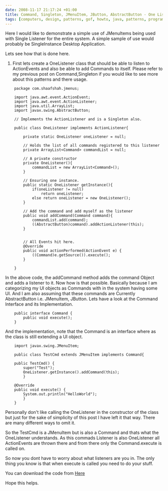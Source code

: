 ```yaml
---
date: 2008-11-17 21:17:24 +01:00
title: Command, Singleton, JMenuItem, JButton, AbstractButton - One Listener for the app
tags: [computers, design, patterns, gof, howto, java, patterns, programming, singleton, software, command, jmenuitem, jbutton, abstractbutton, swing]
---
```



Here I would like to demonstrate a simple use of JMenuItems being used with Single Listener for the entire system.
A simple sample of use would probably be SingleInstance Desktop Application.

Lets see how that is done here.

1. First lets create a OneListener class that should be able to listen to ActionEvents and also be able to add Commands to itself. Please refer to my previous post on Command,Singleton if you would like to see more about this patterns and there usage.

```
	package com.shaafshah.jmenus;

	import java.awt.event.ActionEvent;
	import java.awt.event.ActionListener;
	import java.util.ArrayList;
	import javax.swing.AbstractButton;

	// Implements the ActionListener and is a Singleton also.

	public class OneListener implements ActionListener{

		private static OneListener oneListener = null;

		// Holds the list of all commands registered to this listener
		private ArrayList<Command> commandList = null;

		// A private constructor
		private OneListener(){
			commandList = new ArrayList<Command>();
		}

		// Ensuring one instance.
		public static OneListener getInstance(){
			if(oneListener != null)
				return oneListener;
			else return oneListener = new OneListener();
		}

		// Add the command and add myself as the listener
		public void addCommand(Command command){
			commandList.add(command);
		    ((AbstractButton)command).addActionListener(this);
		}


		// All Events hit here.
		@Override
		public void actionPerformed(ActionEvent e) {
			((Command)e.getSource()).execute();
		}

	}
```


In the above code, the addCommand method adds the command Object and adds a listener to it.
Now how is that possible.
Basically because I am categorizing my UI objects as Commands with in the system having some UI. And I am also assuming that these commands are Currently AbstractButton i.e. JMenuItem, JButton. Lets have a look at the Command Interface and its Implementation.

```
	public interface Command {
		public void execute();
	}
```

And the implementation, note that the Command is an interface where as the class is still extending a UI object.

```
	import javax.swing.JMenuItem;

	public class TestCmd extends JMenuItem implements Command{

	public TestCmd() {
		super("Test");
		OneListener.getInstance().addCommand(this);
		}

	@Override
	public void execute() {
		System.out.println("HelloWorld");
		}
	}
```

Personally don't like calling the OneListener in the constructor of the class but just for the sake of simplicity of this post I have left it that way. There are many different ways to omit it.

So the TestCmd is a JMenuItem but is also a Command and thats what the OneListener understands.
As this commads Listener is also OneListener all ActionEvents are thrown there and from there only the Command.execute is called on.

So now you dont have to worry about what listeners are you in. The only thing you know is that when execute is called you need to do your stuff.

You can download the code from
[Here](images/2008/11/jmenus.zip)

Hope this helps.
